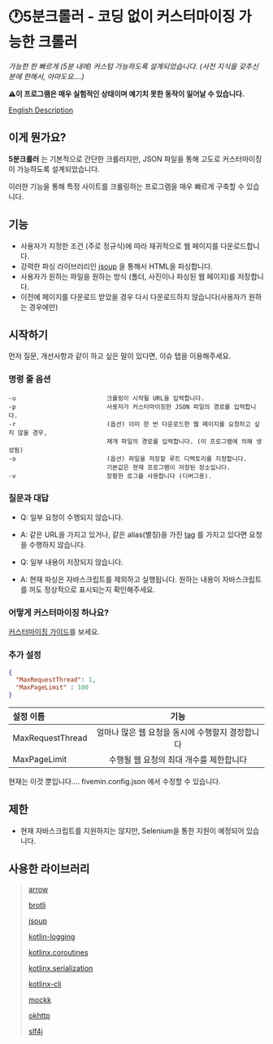 # 🕐5분크롤러 - 코딩 없이 커스터마이징 가능한 크롤러
_가능한 한 빠르게 (5분 내에) 커스텀 가능하도록 설계되었습니다. (사전 지식을 갖추신 분에 한해서, 아마도요....)_

**⚠이 프로그램은 매우 실험적인 상태이며 예기치 못한 동작이 일어날 수 있습니다.**

[English Description](README.md)

## 이게 뭔가요?

**5분크롤러** 는 기본적으로 간단한 크롤러지만, JSON 파일을 통해 고도로 커스터마이징이 가능하도록 설계되었습니다.

이러한 기능을 통해 특정 사이트를 크롤링하는 프로그램을 매우 빠르게 구축할 수 있습니다.

## 기능

- 사용자가 지정한 조건 (주로 정규식)에 따라 재귀적으로 웹 페이지를 다운로드합니다.
- 강력한 파싱 라이브러리인 [jsoup](https://github.com/jhy/jsoup) 을 통해서 HTML을 파싱합니다.
- 사용자가 원하는 파일을 원하는 방식 (폴더, 사진이나 파싱된 웹 페이지)를 저장합니다.
- 이전에 페이지를 다운로드 받았을 경우 다시 다운로드하지 않습니다(사용자가 원하는 경우에만)

## 시작하기

먼저 질문, 개선사항과 같이 하고 싶은 말이 있다면, 이슈 탭을 이용해주세요.

### 명령 줄 옵션

    -u                         크롤링이 시작될 URL을 입력합니다.
    -p                         사용자가 커스터마이징한 JSON 파일의 경로를 입력합니다.
    -r                         (옵션) 이미 한 번 다운로드한 웹 페이지를 요청하고 싶지 않을 경우,
                               재개 파일의 경로를 입력합니다. (이 프로그램에 의해 생성됨)
    -o                         (옵션) 파일을 저장할 루트 디렉토리를 지정합니다.
                               기본값은 현재 프로그램이 저장된 장소입니다.
    -v                         장황한 로그를 사용합니다 (디버그용).

### 질문과 대답

- Q: 일부 요청이 수행되지 않습니다.
- A: 같은 URL을 가지고 있거나, 같은 alias(별칭)을 가진 [tag](GUIDE.md#Tag) 를 가지고 있다면 요청을 수행하지 않습니다.


- Q: 일부 내용이 저장되지 않습니다.
- A: 현재 파싱은 자바스크립트를 제외하고 실행됩니다. 원하는 내용이 자바스크립트를 꺼도 정상적으로 표시되는지 확인해주세요.


### 어떻게 커스터마이징 하나요?
[커스터마이징 가이드](/GUIDE_KO.md)를 보세요.

### 추가 설정

```json
{
  "MaxRequestThread": 1,
  "MaxPageLimit" : 100
}
```

| 설정 이름            |             기능              |
|:-----------------|:---------------------------:|
| MaxRequestThread | 얼마나 많은 웹 요청을 동시에 수행할지 결정합니다 |
| MaxPageLimit     |   수행될 웹 요청의 최대 개수를 제한합니다    |

현재는 이것 뿐입니다.... fivemin.config.json 에서 수정할 수 있습니다.

## 제한

- 현재 자바스크립트를 지원하지는 않지만, Selenium을 통한 지원이 예정되어 있습니다.

## 사용한 라이브러리

> [arrow](https://github.com/arrow-kt/arrow)
>
> [brotli](https://github.com/google/brotli)
>
> [jsoup](https://github.com/jhy/jsoup)
>
> [kotlin-logging](https://github.com/MicroUtils/kotlin-logging)
>
> [kotlinx.coroutines](https://github.com/Kotlin/kotlinx.coroutines)
>
> [kotlinx.serialization](https://github.com/Kotlin/kotlinx.serialization)
>
> [kotlinx-cli](https://github.com/Kotlin/kotlinx-cli)
>
> [mockk](https://github.com/mockk/mockk)
>
> [okhttp](https://github.com/square/okhttp)
>
> [slf4j](https://github.com/qos-ch/slf4j)
>